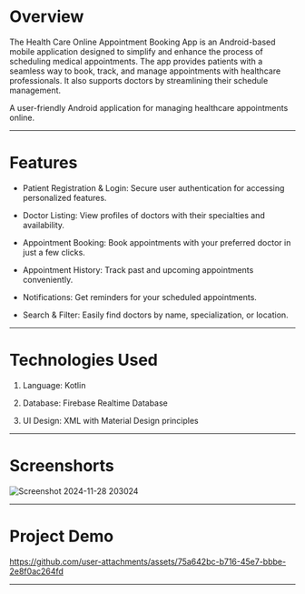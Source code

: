 # **Overview**

The Health Care Online Appointment Booking App is an Android-based mobile application designed to simplify and enhance the process of scheduling medical appointments. The app provides patients with a seamless way to book, track, and manage appointments with healthcare professionals. 
It also supports doctors by streamlining their schedule management.



A user-friendly Android application for managing healthcare appointments online.

---
# **Features**



- Patient Registration & Login: Secure user authentication for accessing personalized features.

- Doctor Listing: View profiles of doctors with their specialties and availability.

- Appointment Booking: Book appointments with your preferred doctor in just a few clicks.

- Appointment History: Track past and upcoming appointments conveniently.

- Notifications: Get reminders for your scheduled appointments.

- Search & Filter: Easily find doctors by name, specialization, or location.


---

# **Technologies Used** 





1. Language: Kotlin

2. Database: Firebase Realtime Database 

3. UI Design: XML with Material Design principles

---

# **Screenshorts**



![Screenshot 2024-11-28 203024](https://github.com/user-attachments/assets/4da582fb-e27a-47d1-a1f5-2b4b10b2404c)

---

# **Project Demo**


https://github.com/user-attachments/assets/75a642bc-b716-45e7-bbbe-2e8f0ac264fd

---



